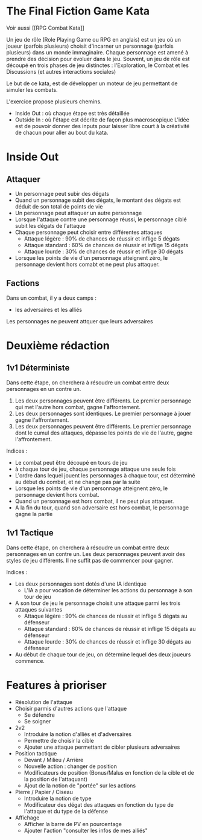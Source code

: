 # The Final Fiction Game Kata  

Voir aussi [[RPG Combat Kata]]
  
Un jeu de rôle (Role Playing Game ou RPG en anglais) est un jeu où un joueur (parfois plusieurs) choisit d'incarner un personnage (parfois plusieurs) dans un monde immaginaire. Chaque personnage est amené à prendre des décision pour évoluer dans le jeu.
Souvent, un jeu de rôle est découpé en trois phases de jeu distinctes : l'Exploration, le Combat et les Discussions (et autres interactions sociales)

Le but de ce kata, est de développer un moteur de jeu permettant de simuler les combats. 

L'exercice propose plusieurs chemins. 
- Inside Out : où chaque étape est très détaillée 
- Outside In : où l'étape est décrite de façon plus macroscopique
	  L'idée est de pouvoir donner des inputs pour laisser libre court à la créativité de chacun pour aller au bout du kata.

# Inside Out
  
## Attaquer  
  
- Un personnage peut subir des dégats  
- Quand un personnage subit des dégats, le montant des dégats est déduit de son total de points de vie  
- Un personnage peut attaquer un autre personnage  
- Lorsque l'attaque contre une personnage réussi, le personnage ciblé subit les dégats de l'attaque  
- Chaque personnage peut choisir entre différentes attaques  
  - Attaque légère : 90% de chances de réussir et inflige 5 dégats  
  - Attaque standard : 60% de chances de réussir et inflige 15 dégats  
  - Attaque lourde : 30% de chances de réussir et inflige 30 dégats  
- Lorsque les points de vie d'un personnage atteignent zéro, le personnage devient hors comabt et ne peut plus attaquer.  
  
## Factions  
  
Dans un combat, il y a deux camps :  
- les adversaires et les alliés  
  
Les personnages ne peuvent attquer que leurs adversaires

# Deuxième rédaction

## 1v1 Déterministe

Dans cette étape, on cherchera à résoudre un combat entre deux personnages en un contre un.
1. Les deux personnages peuvent être différents.
   Le premier personnage qui met l'autre hors combat, gagne l'affrontement.
2. Les deux personnages sont identiques.
   Le premier personnage à jouer gagne l'affrontement.
2. Les deux personnages peuvent être différents.
   Le premier personnage dont le cumul des attaques, dépasse les points de vie de l'autre, gagne l'affrontement.

Indices :
- Le combat peut être découpé en tours de jeu
- à chaque tour de jeu, chaque personnage attaque une seule fois
- L'ordre dans lequel jouent les personnages à chaque tour, est déterminé au début du combat, et ne change pas par la suite
- Lorsque les points de vie d'un personnage atteignent zéro, le personnage devient hors combat.
- Quand un personnage est hors combat, il ne peut plus attaquer.
- A la fin du tour, quand son adversaire est hors combat, le personnage gagne la partie

## 1v1 Tactique

Dans cette étape, on cherchera à résoudre un combat entre deux personnages en un contre un.
Les deux personnages peuvent avoir des styles de jeu différents. Il ne suffit pas de commencer pour gagner. 

Indices :
- Les deux personnages sont dotés d'une IA identique
	- L'IA a pour vocation de déterminer les actions du personnage à son tour de jeu
- A son tour de jeu le personnage choisit une attaque parmi les trois attaques suivantes
  - Attaque légère : 90% de chances de réussir et inflige 5 dégats au défenseur
  - Attaque standard : 60% de chances de réussir et inflige 15 dégats au défenseur
  - Attaque lourde : 30% de chances de réussir et inflige 30 dégats au défenseur
- Au début de chaque tour de jeu, on détermine lequel des deux joueurs commence.

# Features à prioriser
- Résolution de l'attaque
- Choisir parmis d'autres actions que l'attaque
	- Se défendre
	- Se soigner
- 2v2
	- Introduire la notion d'alliés et d'adversaires
	- Permettre de choisir la cible
	- Ajouter une attaque permettant de cibler plusieurs adversaires
- Position tactique
	- Devant / Milieu / Arrière
	- Nouvelle action : changer de position
	- Modificateurs de position (Bonus/Malus en fonction de la cible et de la position de l'attaquant)
	- Ajout de la notion de "portée" sur les actions
- Pierre / Papier / Ciseau
	- Introduire la notion de type
	- Modificateur des dégat des attaques en fonction du type de l'attaque et du type de la défense
- Affichage
	- Afficher la barre de PV en pourcentage
	- Ajouter l'action "consulter les infos de mes alliés" 